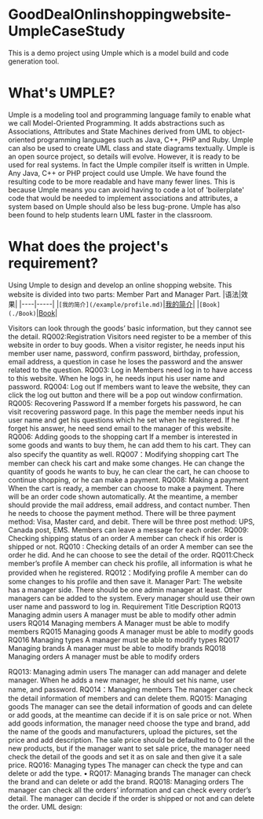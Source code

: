 # GoodDealOnlinshoppingwebsite-UmpleCaseStudy
This is a demo project using Umple which is a model build and code generation tool.


# What's UMPLE?
Umple is a modeling tool and programming language family to enable what we call Model-Oriented Programming. It adds abstractions such as Associations, Attributes and State Machines derived from UML to object-oriented programming languages such as Java, C++, PHP and Ruby. Umple can also be used to create UML class and state diagrams textually.
Umple is an open source project, so details will evolve. However, it is ready to be used for real systems. In fact the Umple compiler itself is written in Umple. Any Java, C++ or PHP project could use Umple. We have found the resulting code to be more readable and have many fewer lines. This is because Umple means you can avoid having to code a lot of 'boilerplate' code that would be needed to implement associations and attributes, a system based on Umple should also be less bug-prone.
Umple has also been found to help students learn UML faster in the classroom.

# What does the project's requirement?
Using Umple to design and develop an online shopping website. This website is divided into two parts: Member Part and Manager Part.
|语法|效果|
|----|-----|
|`[我的简介](/example/profile.md)`|[我的简介](/example/profile.md)|
|`[Book](./Book)`|[Book](/Book)|


Visitors can look through the goods’ basic information, but they cannot see the detail.
RQ002:Registration
Visitors need register to be a member of this website in order to buy goods. When a visitor register, he needs input his member user name, password, confirm password, birthday, profession, email address, a question in case he loses the password and the answer related to the question.
RQ003: Log in
Members need log in to have access to this website. When he logs in, he needs input his user name and password. 
RQ004: Log out
If members want to leave the website, they can click the log out button and there will be a pop out window confirmation.
RQ005: Recovering Password
If a member forgets his password, he can visit recovering password page. In this page the member needs input his user name and get his questions which he set when he registered. If he forget his answer, he need send email to the manager of this website.
RQ006: Adding goods to the shopping cart
If a member is interested in some goods and wants to buy them, he can add them to his cart. They can also specify the quantity as well.
RQ007：Modifying shopping cart
The member can check his cart and make some changes. He can change the quantity of goods he wants to buy, he can clear the cart, he can choose to continue shopping, or he can make a payment.
RQ008: Making a payment
When the cart is ready, a member can choose to make a payment. There will be an order code shown automatically. At the meantime, a member should provide the mail address, email address, and contact number. Then he needs to choose the payment method. There will be three payment method: Visa, Master card, and debit. There will be three post method: UPS, Canada post, EMS. Members can leave a message for each order.
RQ009: Checking shipping status of an order
A member can check if his order is shipped or not. 
RQ010 : Checking details of an order
A member can see the order he did. And he can choose to see the detail of the order. 
RQ011:Check member’s profile
A member can check his profile, all information is what he provided when he registered. 
RQ012：Modifying profile
A member can do some changes to his profile and then save it.
Manager Part:
The website has a manager side. There should be one admin manager at least. Other managers can be added to the system. Every manager should use their own user name and password to log in.
Requirement
Title 
Description
RQ013
Managing admin users
A manager must be able to modify other admin users
RQ014
Managing members
A Manager must be able to modify members
RQ015
Managing goods
A manager must be able to modify goods
RQ016
Managing types
A manager must be able to modify types
RQ017
Managing brands
A manager must be able to modify brands
RQ018
Managing orders
A manager must be able to modify orders

RQ013: Managing admin users 
The manager can add manager and delete manager. When he adds a new manager, he should set his name, user name, and password.
RQ014：Managing members
The manager can check the detail information of members and can delete them.
RQ015: Managing goods
The manager can see the detail information of goods and can delete or add goods, at the meantime can decide if it is on sale price or not. When add goods information, the manager need choose the type and brand, add the name of the goods and manufacturers, upload the pictures, set the price and add description.
The sale price should be defaulted to 0 for all the new products, but if the manager want to set sale price, the manager need check the detail of the goods and set it as on sale and then give it a sale price.
RQ016: Managing types
The manager can check the type and can delete or add the type.
•	RQ017: Managing brands
The manager can check the brand and can delete or add the brand.
RQ018: Managing orders
The manager can check all the orders’ information and can check every order’s detail. The manager can decide if the order is shipped or not and can delete the order.
UML design:


 


